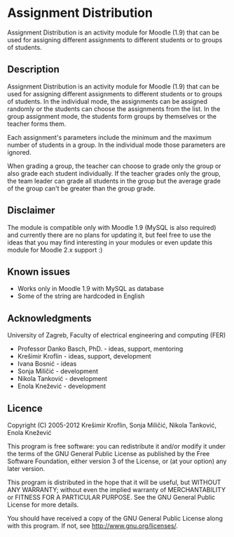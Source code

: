 Assignment Distribution
=======================
Assignment Distribution is an activity module for Moodle (1.9) that can be used
for assigning different assignments to different students or to groups of
students.

Description
-----------
Assignment Distribution is an activity module for Moodle (1.9) that can be used
for assigning different assignments to different students or to groups of
students. In the individual mode, the assignments can be assigned randomly or
the students can choose the assignments from the list. In the group assignment
mode, the students form groups by themselves or the teacher forms them.
 
Each assignment's parameters include the minimum and the maximum number of
students in a group. In the individual mode those parameters are ignored. 

When grading a group, the teacher can choose to grade only the group or also
grade each student individually. If the teacher grades only the group, the team
leader can grade all students in the group but the average grade of the group
can't be greater than the group grade.

Disclaimer
----------
The module is compatible only with Moodle 1.9 (MySQL is also required) and
currently there are no plans for updating it, but feel free to use the ideas
that you may find interesting in your modules or even update this module for
Moodle 2.x support :)

Known issues
------------
* Works only in Moodle 1.9 with MySQL as database
* Some of the string are hardcoded in English

Acknowledgments
---------------
University of Zagreb, Faculty of electrical engineering and computing (FER)
* Professor Danko Basch, PhD. - ideas, support, mentoring
* Krešimir Kroflin - ideas, support, development 
* Ivana Bosnić - ideas
* Sonja Miličić - development
* Nikola Tanković - development
* Enola Knežević - development

Licence
-------
Copyright (C) 2005-2012 Krešimir Kroflin, Sonja Miličić, Nikola Tanković,
Enola Knežević

This program is free software: you can redistribute it and/or modify
it under the terms of the GNU General Public License as published by
the Free Software Foundation, either version 3 of the License, or
(at your option) any later version.

This program is distributed in the hope that it will be useful,
but WITHOUT ANY WARRANTY; without even the implied warranty of
MERCHANTABILITY or FITNESS FOR A PARTICULAR PURPOSE.  See the
GNU General Public License for more details.

You should have received a copy of the GNU General Public License
along with this program.  If not, see <http://www.gnu.org/licenses/>.
